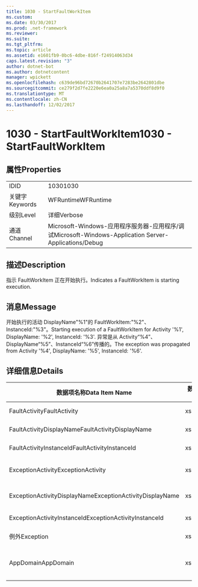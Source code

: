 ```yaml
---
title: 1030 - StartFaultWorkItem
ms.custom: 
ms.date: 03/30/2017
ms.prod: .net-framework
ms.reviewer: 
ms.suite: 
ms.tgt_pltfrm: 
ms.topic: article
ms.assetid: e1601fb9-0bc6-4dbe-816f-f24914063d34
caps.latest.revision: "3"
author: dotnet-bot
ms.author: dotnetcontent
manager: wpickett
ms.openlocfilehash: c639de96bd72670b2641707e7283be2642801dbe
ms.sourcegitcommit: ce279f2d7fe2220e6ea0a25a8a7a5370ddf8d9f0
ms.translationtype: MT
ms.contentlocale: zh-CN
ms.lasthandoff: 12/02/2017
---
```

# <a name="1030---startfaultworkitem"></a><span data-ttu-id="13da3-102">1030 - StartFaultWorkItem</span><span class="sxs-lookup"><span data-stu-id="13da3-102">1030 - StartFaultWorkItem</span></span>
## <a name="properties"></a><span data-ttu-id="13da3-103">属性</span><span class="sxs-lookup"><span data-stu-id="13da3-103">Properties</span></span>  
  
|||  
|-|-|  
|<span data-ttu-id="13da3-104">ID</span><span class="sxs-lookup"><span data-stu-id="13da3-104">ID</span></span>|<span data-ttu-id="13da3-105">1030</span><span class="sxs-lookup"><span data-stu-id="13da3-105">1030</span></span>|  
|<span data-ttu-id="13da3-106">关键字</span><span class="sxs-lookup"><span data-stu-id="13da3-106">Keywords</span></span>|<span data-ttu-id="13da3-107">WFRuntime</span><span class="sxs-lookup"><span data-stu-id="13da3-107">WFRuntime</span></span>|  
|<span data-ttu-id="13da3-108">级别</span><span class="sxs-lookup"><span data-stu-id="13da3-108">Level</span></span>|<span data-ttu-id="13da3-109">详细</span><span class="sxs-lookup"><span data-stu-id="13da3-109">Verbose</span></span>|  
|<span data-ttu-id="13da3-110">通道</span><span class="sxs-lookup"><span data-stu-id="13da3-110">Channel</span></span>|<span data-ttu-id="13da3-111">Microsoft-Windows-应用程序服务器-应用程序/调试</span><span class="sxs-lookup"><span data-stu-id="13da3-111">Microsoft-Windows-Application Server-Applications/Debug</span></span>|  
  
## <a name="description"></a><span data-ttu-id="13da3-112">描述</span><span class="sxs-lookup"><span data-stu-id="13da3-112">Description</span></span>  
 <span data-ttu-id="13da3-113">指示 FaultWorkItem 正在开始执行。</span><span class="sxs-lookup"><span data-stu-id="13da3-113">Indicates a FaultWorkItem is starting execution.</span></span>  
  
## <a name="message"></a><span data-ttu-id="13da3-114">消息</span><span class="sxs-lookup"><span data-stu-id="13da3-114">Message</span></span>  
 <span data-ttu-id="13da3-115">开始执行的活动 DisplayName"%1"的 FaultWorkItem:"%2"、 InstanceId:"%3"。</span><span class="sxs-lookup"><span data-stu-id="13da3-115">Starting execution of a FaultWorkItem for Activity '%1', DisplayName: '%2', InstanceId: '%3'.</span></span>  <span data-ttu-id="13da3-116">异常是从 Activity“%4”、DisplayName“%5”、InstanceId“%6”传播的。</span><span class="sxs-lookup"><span data-stu-id="13da3-116">The exception was propagated from Activity '%4', DisplayName: '%5', InstanceId: '%6'.</span></span>  
  
## <a name="details"></a><span data-ttu-id="13da3-117">详细信息</span><span class="sxs-lookup"><span data-stu-id="13da3-117">Details</span></span>  
  
|<span data-ttu-id="13da3-118">数据项名称</span><span class="sxs-lookup"><span data-stu-id="13da3-118">Data Item Name</span></span>|<span data-ttu-id="13da3-119">数据项类型</span><span class="sxs-lookup"><span data-stu-id="13da3-119">Data Item Type</span></span>|<span data-ttu-id="13da3-120">描述</span><span class="sxs-lookup"><span data-stu-id="13da3-120">Description</span></span>|  
|--------------------|--------------------|-----------------|  
|<span data-ttu-id="13da3-121">FaultActivity</span><span class="sxs-lookup"><span data-stu-id="13da3-121">FaultActivity</span></span>|<span data-ttu-id="13da3-122">xs:string</span><span class="sxs-lookup"><span data-stu-id="13da3-122">xs:string</span></span>|<span data-ttu-id="13da3-123">错误活动的类型名称。</span><span class="sxs-lookup"><span data-stu-id="13da3-123">The type name of the fault activity.</span></span>|  
|<span data-ttu-id="13da3-124">FaultActivityDisplayName</span><span class="sxs-lookup"><span data-stu-id="13da3-124">FaultActivityDisplayName</span></span>|<span data-ttu-id="13da3-125">xs:string</span><span class="sxs-lookup"><span data-stu-id="13da3-125">xs:string</span></span>|<span data-ttu-id="13da3-126">错误活动的显示名称。</span><span class="sxs-lookup"><span data-stu-id="13da3-126">The display name of the fault activity.</span></span>|  
|<span data-ttu-id="13da3-127">FaultActivityInstanceId</span><span class="sxs-lookup"><span data-stu-id="13da3-127">FaultActivityInstanceId</span></span>|<span data-ttu-id="13da3-128">xs:string</span><span class="sxs-lookup"><span data-stu-id="13da3-128">xs:string</span></span>|<span data-ttu-id="13da3-129">错误活动的实例 ID。</span><span class="sxs-lookup"><span data-stu-id="13da3-129">The instance id of the fault activity.</span></span>|  
|<span data-ttu-id="13da3-130">ExceptionActivity</span><span class="sxs-lookup"><span data-stu-id="13da3-130">ExceptionActivity</span></span>|<span data-ttu-id="13da3-131">xs:string</span><span class="sxs-lookup"><span data-stu-id="13da3-131">xs:string</span></span>|<span data-ttu-id="13da3-132">引发了异常的活动的类型名称。</span><span class="sxs-lookup"><span data-stu-id="13da3-132">The type name of the activity that threw the exception.</span></span>|  
|<span data-ttu-id="13da3-133">ExceptionActivityDisplayName</span><span class="sxs-lookup"><span data-stu-id="13da3-133">ExceptionActivityDisplayName</span></span>|<span data-ttu-id="13da3-134">xs:string</span><span class="sxs-lookup"><span data-stu-id="13da3-134">xs:string</span></span>|<span data-ttu-id="13da3-135">引发了异常的活动的显示名称。</span><span class="sxs-lookup"><span data-stu-id="13da3-135">The display name of the activity that threw the exception.</span></span>|  
|<span data-ttu-id="13da3-136">ExceptionActivityInstanceId</span><span class="sxs-lookup"><span data-stu-id="13da3-136">ExceptionActivityInstanceId</span></span>|<span data-ttu-id="13da3-137">xs:string</span><span class="sxs-lookup"><span data-stu-id="13da3-137">xs:string</span></span>|<span data-ttu-id="13da3-138">引发了异常的活动的实例 ID。</span><span class="sxs-lookup"><span data-stu-id="13da3-138">The instance id of the activity that threw the exception.</span></span>|  
|<span data-ttu-id="13da3-139">例外</span><span class="sxs-lookup"><span data-stu-id="13da3-139">Exception</span></span>|<span data-ttu-id="13da3-140">xs:string</span><span class="sxs-lookup"><span data-stu-id="13da3-140">xs:string</span></span>|<span data-ttu-id="13da3-141">异常的异常详细信息</span><span class="sxs-lookup"><span data-stu-id="13da3-141">The exception details for the exception</span></span>|  
|<span data-ttu-id="13da3-142">AppDomain</span><span class="sxs-lookup"><span data-stu-id="13da3-142">AppDomain</span></span>|<span data-ttu-id="13da3-143">xs:string</span><span class="sxs-lookup"><span data-stu-id="13da3-143">xs:string</span></span>|<span data-ttu-id="13da3-144">由 AppDomain.CurrentDomain.FriendlyName 返回的字符串。</span><span class="sxs-lookup"><span data-stu-id="13da3-144">The string returned by AppDomain.CurrentDomain.FriendlyName.</span></span>|

